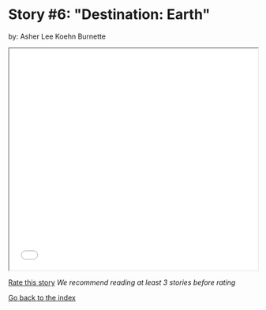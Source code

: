 # Story #6: "Destination: Earth"
by: Asher Lee Koehn Burnette


<iframe src="../stories/06_Destination_ Earth..html" height="450px" width="100%"> </iframe>

[Rate this story](https://forms.gle/zbTTGuidhwvabMLT9) *We recommend reading at least 3 stories before rating*

[Go back to the index](../index.md)

